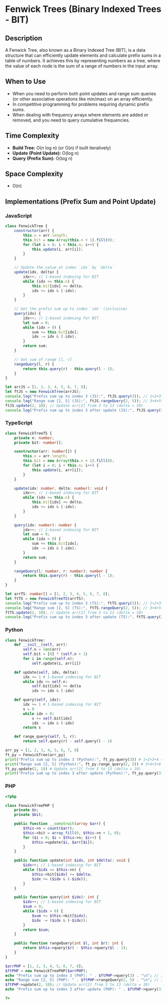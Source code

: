 # Fenwick Trees (Binary Indexed Trees - BIT)

## Description
A Fenwick Tree, also known as a Binary Indexed Tree (BIT), is a data structure that can efficiently update elements and calculate prefix sums in a table of numbers. It achieves this by representing numbers as a tree, where the value of each node is the sum of a range of numbers in the input array.

## When to Use
- When you need to perform both point updates and range sum queries (or other associative operations like min/max) on an array efficiently.
- In competitive programming for problems requiring dynamic prefix sums.
- When dealing with frequency arrays where elements are added or removed, and you need to query cumulative frequencies.

## Time Complexity
- **Build Tree:** O(n log n) (or O(n) if built iteratively)
- **Update (Point Update):** O(log n)
- **Query (Prefix Sum):** O(log n)

## Space Complexity
- O(n)

## Implementations (Prefix Sum and Point Update)

### JavaScript
```javascript
class FenwickTree {
    constructor(arr) {
        this.n = arr.length;
        this.bit = new Array(this.n + 1).fill(0);
        for (let i = 0; i < this.n; i++) {
            this.update(i, arr[i]);
        }
    }

    // Update the value at index `idx` by `delta`
    update(idx, delta) {
        idx++; // 1-based indexing for BIT
        while (idx <= this.n) {
            this.bit[idx] += delta;
            idx += idx & (-idx);
        }
    }

    // Get the prefix sum up to index `idx` (inclusive)
    query(idx) {
        idx++; // 1-based indexing for BIT
        let sum = 0;
        while (idx > 0) {
            sum += this.bit[idx];
            idx -= idx & (-idx);
        }
        return sum;
    }

    // Get sum of range [l, r]
    rangeQuery(l, r) {
        return this.query(r) - this.query(l - 1);
    }
}

let arrJS = [1, 2, 3, 4, 5, 6, 7, 8];
let ftJS = new FenwickTree(arrJS);
console.log("Prefix sum up to index 3 (JS):", ftJS.query(3)); // 1+2+3+4 = 10
console.log("Range sum [2, 5] (JS):", ftJS.rangeQuery(2, 5)); // 3+4+5+6 = 18
ftJS.update(2, 10); // Update arr[2] from 3 to 13 (delta = 10)
console.log("Prefix sum up to index 3 after update (JS):", ftJS.query(3)); // 1+2+13+4 = 20
```

### TypeScript
```typescript
class FenwickTreeTS {
    private n: number;
    private bit: number[];

    constructor(arr: number[]) {
        this.n = arr.length;
        this.bit = new Array(this.n + 1).fill(0);
        for (let i = 0; i < this.n; i++) {
            this.update(i, arr[i]);
        }
    }

    update(idx: number, delta: number): void {
        idx++; // 1-based indexing for BIT
        while (idx <= this.n) {
            this.bit[idx] += delta;
            idx += idx & (-idx);
        }
    }

    query(idx: number): number {
        idx++; // 1-based indexing for BIT
        let sum = 0;
        while (idx > 0) {
            sum += this.bit[idx];
            idx -= idx & (-idx);
        }
        return sum;
    }

    rangeQuery(l: number, r: number): number {
        return this.query(r) - this.query(l - 1);
    }
}

let arrTS: number[] = [1, 2, 3, 4, 5, 6, 7, 8];
let ftTS = new FenwickTreeTS(arrTS);
console.log("Prefix sum up to index 3 (TS):", ftTS.query(3)); // 1+2+3+4 = 10
console.log("Range sum [2, 5] (TS):", ftTS.rangeQuery(2, 5)); // 3+4+5+6 = 18
ftTS.update(2, 10); // Update arr[2] from 3 to 13 (delta = 10)
console.log("Prefix sum up to index 3 after update (TS):", ftTS.query(3)); // 1+2+13+4 = 20
```

### Python
```python
class FenwickTree:
    def __init__(self, arr):
        self.n = len(arr)
        self.bit = [0] * (self.n + 1)
        for i in range(self.n):
            self.update(i, arr[i])

    def update(self, idx, delta):
        idx += 1 # 1-based indexing for BIT
        while idx <= self.n:
            self.bit[idx] += delta
            idx += idx & (-idx)

    def query(self, idx):
        idx += 1 # 1-based indexing for BIT
        s = 0
        while idx > 0:
            s += self.bit[idx]
            idx -= idx & (-idx)
        return s

    def range_query(self, l, r):
        return self.query(r) - self.query(l - 1)

arr_py = [1, 2, 3, 4, 5, 6, 7, 8]
ft_py = FenwickTree(arr_py)
print("Prefix sum up to index 3 (Python):", ft_py.query(3)) # 1+2+3+4 = 10
print("Range sum [2, 5] (Python):", ft_py.range_query(2, 5)) # 3+4+5+6 = 18
ft_py.update(2, 10) # Update arr[2] from 3 to 13 (delta = 10)
print("Prefix sum up to index 3 after update (Python):", ft_py.query(3)) # 1+2+13+4 = 20
```

### PHP
```php
<?php

class FenwickTreePHP {
    private $n;
    private $bit;

    public function __construct(array $arr) {
        $this->n = count($arr);
        $this->bit = array_fill(0, $this->n + 1, 0);
        for ($i = 0; $i < $this->n; $i++) {
            $this->update($i, $arr[$i]);
        }
    }

    public function update(int $idx, int $delta): void {
        $idx++; // 1-based indexing for BIT
        while ($idx <= $this->n) {
            $this->bit[$idx] += $delta;
            $idx += ($idx & (-$idx));
        }
    }

    public function query(int $idx): int {
        $idx++; // 1-based indexing for BIT
        $sum = 0;
        while ($idx > 0) {
            $sum += $this->bit[$idx];
            $idx -= ($idx & (-$idx));
        }
        return $sum;
    }

    public function rangeQuery(int $l, int $r): int {
        return $this->query($r) - $this->query($l - 1);
    }
}

$arrPHP = [1, 2, 3, 4, 5, 6, 7, 8];
$ftPHP = new FenwickTreePHP($arrPHP);
echo "Prefix sum up to index 3 (PHP): " . $ftPHP->query(3) . "\n"; // 1+2+3+4 = 10
echo "Range sum [2, 5] (PHP): " . $ftPHP->rangeQuery(2, 5) . "\n"; // 3+4+5+6 = 18
$ftPHP->update(2, 10); // Update arr[2] from 3 to 13 (delta = 10)
echo "Prefix sum up to index 3 after update (PHP): " . $ftPHP->query(3) . "\n"; // 1+2+13+4 = 20

?>
```
```
